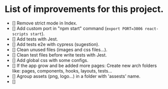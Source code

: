 # List of improvements for this project.

- [] Remove strict mode in Index.
- [] Add custom port in "npm start" command (`export PORT=3006 react-scripts start`).
- [] Add tests with Jest.
- [] Add tests e2e with cypress (sugestion).
- [] Clean unused files (images and css files...).
- [] Clean test files before write tests with Jest.
- [] Add global css with some configs.
- [] If the app grow and be added more pages: Create new arch folders like: pages, components, hooks, layouts, tests...
- [] Agroup assets (png, logo...) in a folder with 'assests' name.
- []
